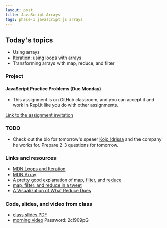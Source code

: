 ```yaml
---
layout: post
title: JavaScript Arrays
tags: phase-1 javascript js arrays
---
```


## Today's topics

- Using arrays
- Iteration: using loops with arrays
- Transforming arrays with map, reduce, and filter

### Project
#### JavaScript Practice Problems (Due Monday)
- This assignment is on GitHub classroom, and you can accept it and work in Repl.it like you do with other assignments.

[Link to the assignment invitation](https://classroom.github.com/a/YZGU7y6c)

### TODO
- Check out the bio for tomorrow's speaer [Kojo Idrissa](https://www.revsys.com/about/bio/kojo-idrissa) and the company he works for. Prepare 2-3 questions for tomorrow.

### Links and resources

- [MDN Loops and Iteration](https://developer.mozilla.org/en-US/docs/Web/JavaScript/Guide/Loops_and_iteration)
- [MDN Array](https://developer.mozilla.org/en-US/docs/Web/JavaScript/Reference/Global_Objects/Array)
- [A pretty good explanation of map, filter, and reduce](https://dev.to/chrisachard/map-filter-reduce-crash-course-5gan)
- [map, filter, and reduce in a tweet](https://twitter.com/steveluscher/status/741089564329054208)
- [A Visualization of What Reduce Does](http://reduce.surge.sh/)


### Code, slides, and video from class

- [class slides PDF](/slide-decks/js-arrays.pdf)
- [morning video](https://us02web.zoom.us/rec/share/1cp-BYjI9UlJZqvU10vGefM8HJb6X6a80yIb8_MJn0qlqZ92_FdmslYfW3NKkt73) Password: 2c!909pG